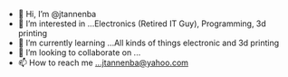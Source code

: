 - 👋 Hi, I’m @jtannenba
- 👀 I’m interested in ...Electronics (Retired IT Guy), Programming, 3d printing
- 🌱 I’m currently learning ...All kinds of things electronic and 3d printing
- 💞️ I’m looking to collaborate on ...
- 📫 How to reach me ...jtannenba@yahoo.com

<!---
jtannenba/jtannenba is a ✨ special ✨ repository because its `README.md` (this file) appears on your GitHub profile.
You can click the Preview link to take a look at your changes.
--->
